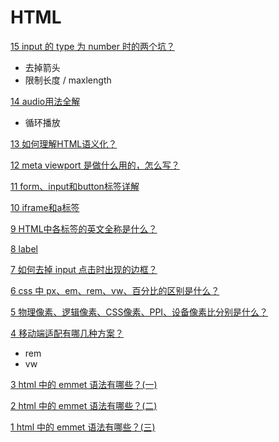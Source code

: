 # HTML

[15 input 的 type 为 number 时的两个坑？](https://zhuanlan.zhihu.com/p/482118995)

- 去掉箭头
- 限制长度 / maxlength

[14 audio用法全解](https://zhuanlan.zhihu.com/p/530025376)

* 循环播放

[13 如何理解HTML语义化？](https://zhuanlan.zhihu.com/p/405094727)

[12 meta viewport 是做什么用的，怎么写？](https://zhuanlan.zhihu.com/p/405097694)

[11 form、input和button标签详解](https://zhuanlan.zhihu.com/p/276289903)

[10 iframe和a标签](https://zhuanlan.zhihu.com/p/272768749)

[9 HTML中各标签的英文全称是什么？](https://zhuanlan.zhihu.com/p/270983724)

[8 label](https://zhuanlan.zhihu.com/p/415798532)

[7 如何去掉 input 点击时出现的边框？](https://zhuanlan.zhihu.com/p/416368151)

[6 css 中 px、em、rem、vw、百分比的区别是什么？](https://zhuanlan.zhihu.com/p/424625016)

[5 物理像素、逻辑像素、CSS像素、PPI、设备像素比分别是什么？](https://zhuanlan.zhihu.com/p/424654428)

[4 移动端适配有哪几种方案？](https://zhuanlan.zhihu.com/p/424961791)

* rem
* vw

[3 html 中的 emmet 语法有哪些？(一)](https://zhuanlan.zhihu.com/p/452769910)

[2 html 中的 emmet 语法有哪些？(二)](https://zhuanlan.zhihu.com/p/452771861)

[1 html 中的 emmet 语法有哪些？(三)](https://zhuanlan.zhihu.com/p/452832007)